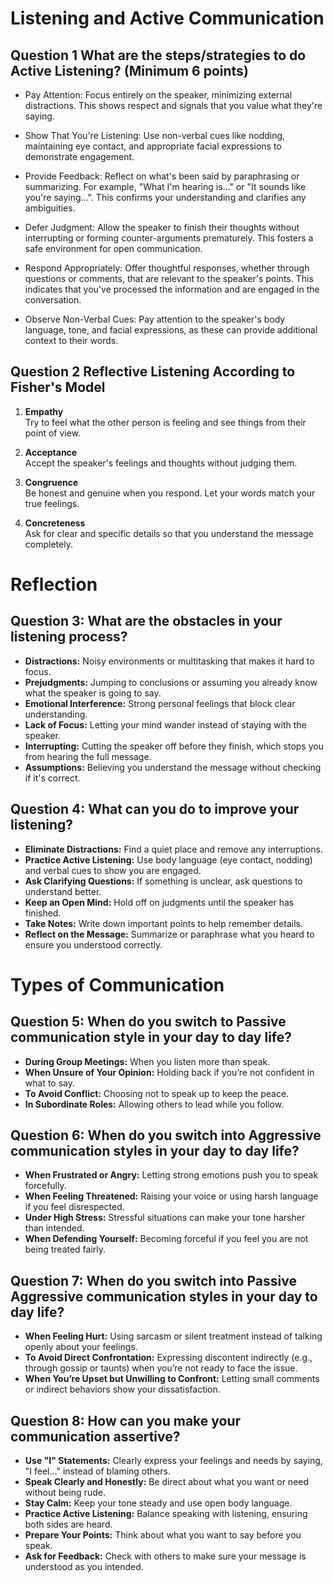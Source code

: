 # Listening and Active Communication

## Question 1 What are the steps/strategies to do Active Listening? (Minimum 6 points)

* Pay Attention: Focus entirely on the speaker, minimizing external distractions. This shows respect and signals that you value what they're saying.

* Show That You're Listening: Use non-verbal cues like nodding, maintaining eye contact, and appropriate facial expressions to demonstrate engagement.

* Provide Feedback: Reflect on what's been said by paraphrasing or summarizing. For example, "What I'm hearing is..." or "It sounds like you're saying...". This confirms your understanding and clarifies any ambiguities.

* Defer Judgment: Allow the speaker to finish their thoughts without interrupting or forming counter-arguments prematurely. This fosters a safe environment for open communication.

* Respond Appropriately: Offer thoughtful responses, whether through questions or comments, that are relevant to the speaker's points. This indicates that you've processed the information and are engaged in the conversation.

* Observe Non-Verbal Cues: Pay attention to the speaker's body language, tone, and facial expressions, as these can provide additional context to their words.

## Question 2  Reflective Listening According to Fisher's Model

1. **Empathy**  
   Try to feel what the other person is feeling and see things from their point of view.

2. **Acceptance**  
   Accept the speaker's feelings and thoughts without judging them.

3. **Congruence**  
   Be honest and genuine when you respond. Let your words match your true feelings.

4. **Concreteness**  
   Ask for clear and specific details so that you understand the message completely.
# Reflection

## Question 3: What are the obstacles in your listening process?
- **Distractions:** Noisy environments or multitasking that makes it hard to focus.
- **Prejudgments:** Jumping to conclusions or assuming you already know what the speaker is going to say.
- **Emotional Interference:** Strong personal feelings that block clear understanding.
- **Lack of Focus:** Letting your mind wander instead of staying with the speaker.
- **Interrupting:** Cutting the speaker off before they finish, which stops you from hearing the full message.
- **Assumptions:** Believing you understand the message without checking if it's correct.

## Question 4: What can you do to improve your listening?
- **Eliminate Distractions:** Find a quiet place and remove any interruptions.
- **Practice Active Listening:** Use body language (eye contact, nodding) and verbal cues to show you are engaged.
- **Ask Clarifying Questions:** If something is unclear, ask questions to understand better.
- **Keep an Open Mind:** Hold off on judgments until the speaker has finished.
- **Take Notes:** Write down important points to help remember details.
- **Reflect on the Message:** Summarize or paraphrase what you heard to ensure you understood correctly.

# Types of Communication

## Question 5: When do you switch to Passive communication style in your day to day life?
- **During Group Meetings:** When you listen more than speak.
- **When Unsure of Your Opinion:** Holding back if you’re not confident in what to say.
- **To Avoid Conflict:** Choosing not to speak up to keep the peace.
- **In Subordinate Roles:** Allowing others to lead while you follow.

## Question 6: When do you switch into Aggressive communication styles in your day to day life?
- **When Frustrated or Angry:** Letting strong emotions push you to speak forcefully.
- **When Feeling Threatened:** Raising your voice or using harsh language if you feel disrespected.
- **Under High Stress:** Stressful situations can make your tone harsher than intended.
- **When Defending Yourself:** Becoming forceful if you feel you are not being treated fairly.

## Question 7: When do you switch into Passive Aggressive communication styles in your day to day life?
- **When Feeling Hurt:** Using sarcasm or silent treatment instead of talking openly about your feelings.
- **To Avoid Direct Confrontation:** Expressing discontent indirectly (e.g., through gossip or taunts) when you’re not ready to face the issue.
- **When You’re Upset but Unwilling to Confront:** Letting small comments or indirect behaviors show your dissatisfaction.

## Question 8: How can you make your communication assertive?
- **Use "I" Statements:** Clearly express your feelings and needs by saying, "I feel…" instead of blaming others.
- **Speak Clearly and Honestly:** Be direct about what you want or need without being rude.
- **Stay Calm:** Keep your tone steady and use open body language.
- **Practice Active Listening:** Balance speaking with listening, ensuring both sides are heard.
- **Prepare Your Points:** Think about what you want to say before you speak.
- **Ask for Feedback:** Check with others to make sure your message is understood as you intended.
